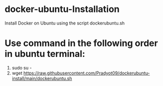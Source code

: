 # docker-ubuntu-Installation
Install Docker on Ubuntu using the script dockerubuntu.sh

# Use command in the following order in ubuntu terminal:
1. sudo su -
2. wget https://raw.githubusercontent.com/Pradyot09/dockerubuntu-install/main/dockerubuntu.sh
